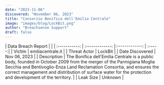 ```yaml
---
date: "2023-11-06"
discovered: "November 06, 2023"
title: "Consorzio Bonifica dell'Emilia Centrale"
image: "images/blog/LockBit.png"
author: "Breachsense Support"
draft: false
---
```


| Data Breach Report           |              | 
| :-----------: | :-------------:     |:-------------:    | :-----:|
| Victim      | emiliacentrale.it      | 
| Threat Actor      | LockBit      | 
| Date Discovered      | Nov 06, 2023      | 
| Description      | The Bonifica dell'Emilia Centrale is a public body, founded in October 2009 from the merger of the Parmigiana Moglia Secchia and Bentivoglio-Enza Land Reclamation Consortia, and ensures the correct management and distribution of surface water for the protection and development of the territory.      | 
| Leak Size      | Unknown      | 

